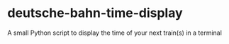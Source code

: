 # deutsche-bahn-time-display
A small Python script to display the time of your next train(s) in a terminal
